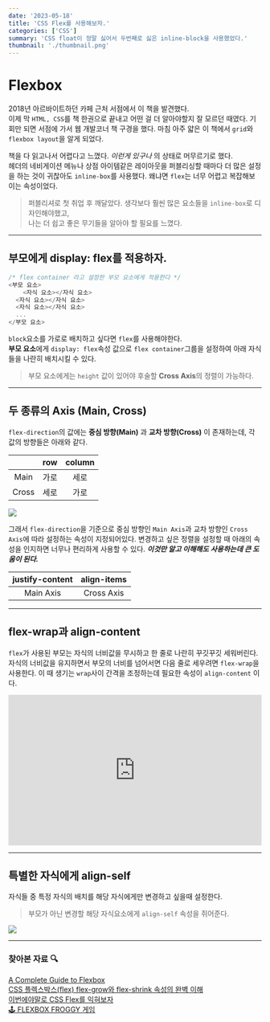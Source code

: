 ```yaml
---
date: '2023-05-18'
title: 'CSS Flex를 사용해보자.'
categories: ['CSS']
summary: 'CSS float이 정말 싫어서 두번째로 싫은 inline-block을 사용했었다.'
thumbnail: './thumbnail.png'
---
```


# Flexbox

2018년 아르바이트하던 카페 근처 서점에서 이 책을 발견했다.  
이제 막 `HTML, CSS`를 책 한권으로 끝내고 어떤 걸 더 알아야할지 잘 모르던 때였다. 기회만 되면 서점에 가서 웹 개발코너 책 구경을 했다. 마침 아주 얇은 이 책에서 `grid`와 `flexbox layout`을 알게 되었다.

책을 다 읽고나서 어렵다고 느꼈다. _이런게 있구나_ 의 상태로 머무르기로 했다.  
헤더의 네비게이션 메뉴나 상점 아이템같은 레이아웃을 퍼블리싱할 때마다 더 많은 설정을 하는 것이 귀찮아도 `inline-box`를 사용했다. 왜냐면 `flex`는 너무 어렵고 복잡해보이는 속성이었다.

> 퍼블리셔로 첫 취업 후 깨달았다. 생각보다 훨씬 많은 요소들을 `inline-box`로 디자인해야했고,  
> 나는 더 쉽고 좋은 무기들을 알아야 할 필요를 느꼈다.

---

## 부모에게 display: flex를 적용하자.

```js
/* flex container 라고 설정한 부모 요소에게 적용한다 */
<부모 요소>
	<자식 요소></자식 요소>
  <자식 요소></자식 요소>
  <자식 요소></자식 요소>
  ...
</부모 요소>
```

`block`요소를 가로로 배치하고 싶다면 `flex`를 사용해야한다.  
**부모 요소**에게 `display: flex`속성 값으로 `flex container`그룹을 설정하여 아래 자식들을 나란히 배치시킬 수 있다.

> 부모 요소에게는 `height` 값이 있어야 후술할 **Cross Axis**의 정렬이 가능하다.

---

## 두 종류의 Axis (Main, Cross)

`flex-direction`의 값에는 **중심 방향(Main)** 과 **교차 방향(Cross)** 이 존재하는데, 각 값의 방향들은 아래와 같다.

|       | row  | column |
| :---: | :--: | :----: |
| Main  | 가로 |  세로  |
| Cross | 세로 |  가로  |

![](https://user.oc-static.com/upload/2018/06/14/15289918022085_1.png)

그래서 `flex-direction`을 기준으로 중심 방향인 `Main Axis`과 교차 방향인 `Cross Axis`에 따라 설정하는 속성이 지정되어있다. 변경하고 싶은 정렬을 설정할 때 아래의 속성을 인지하면 너무나 편리하게 사용할 수 있다.
_**이것만 알고 이해해도 사용하는데 큰 도움이 된다.**_

| justify-content | align-items |
| :-------------: | :---------: |
|    Main Axis    | Cross Axis  |

---

## flex-wrap과 align-content

`flex`가 사용된 부모는 자식의 너비값을 무시하고 한 줄로 나란히 꾸깃꾸깃 세워버린다. 자식의 너비값을 유지하면서 부모의 너비를 넘어서면 다음 줄로 세우려면 `flex-wrap`을 사용한다. 이 때 생기는 `wrap`사이 간격을 조정하는데 필요한 속성이 `align-content` 이다.

<iframe height="300" style="width: 100%;" scrolling="no" title="align-content" src="https://codepen.io/leesul/embed/OJBBMxY?default-tab=result" frameborder="no" loading="lazy" allowtransparency="true" allowfullscreen="true">
  See the Pen <a href="https://codepen.io/leesul/pen/OJBBMxY">
  align-content</a> by sul (<a href="https://codepen.io/leesul">@leesul</a>)
  on <a href="https://codepen.io">CodePen</a>.
</iframe>

---

## 특별한 자식에게 align-self

자식들 중 특정 자식의 배치를 해당 자식에게만 변경하고 싶을때 설정한다.

> 부모가 아닌 변경할 해당 자식요소에게 `align-self` 속성을 쥐어준다.

![](https://velog.velcdn.com/images/helloleesul/post/e59ce205-4ddf-4d1b-8260-58136a543898/image.png)

---

### 찾아본 자료 🔍

[A Complete Guide to Flexbox](https://css-tricks.com/snippets/css/a-guide-to-flexbox/)  
[CSS 플렉스박스(flex) flex-grow와 flex-shrink 속성의 완벽 이해](https://blogpack.tistory.com/863)  
[이번에야말로 CSS Flex를 익혀보자](https://studiomeal.com/archives/197)  
[🕹 FLEXBOX FROGGY 게임](https://flexboxfroggy.com/#ko)
